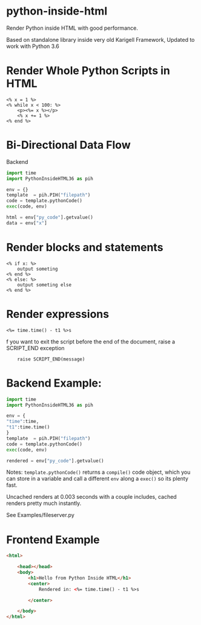 # python-inside-html
Render Python inside HTML with good performance.

Based on standalone library inside very old Karigell Framework, Updated to work with Python 3.6

# Render Whole Python Scripts in HTML

```
<% x = 1 %>
<% while x < 100: %>
	<p><%= x %></p>
	<% x += 1 %>
<% end %>
```

# Bi-Directional Data Flow

Backend
```Python
import time
import PythonInsideHTML36 as pih

env = {}
template  = pih.PIH("filepath")
code = template.pythonCode()
exec(code, env)

html = env["py_code"].getvalue()
data = env["x"]

```

# Render blocks and statements
```
<% if x: %>
	output someting
<% end %>
<% else: %>
	output someting else
<% end %>
```

# Render expressions
```
<%= time.time() - t1 %>s
```

f you want to exit the script before the end of the document, raise a 
SCRIPT_END exception
```
    raise SCRIPT_END(message)
```
# Backend Example: 
```Python
import time
import PythonInsideHTML36 as pih

env = {
"time":time,
"t1":time.time()
}
template  = pih.PIH("filepath")
code = template.pythonCode()
exec(code, env)

rendered = env["py_code"].getvalue()
```

Notes:
	```template.pythonCode()``` returns a ```compile()``` code object, which you can store in a variable and call a different ```env``` along a ```exec()``` so its plenty fast. 
	
Uncached renders at 0.003 seconds with a couple includes, cached renders pretty much instantly. 


See Examples/fileserver.py
  
# Frontend Example
```HTML
<html>

	<head></head>
	<body>
		<h1>Hello from Python Inside HTML</h1>
		<center>
    		Rendered in: <%= time.time() - t1 %>s

		</center>

	</body>
</html>

```

